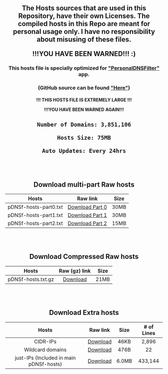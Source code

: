 <div align="center">

<h2>
The Hosts sources that are used in this Repository, have their own Licenses. The compiled hosts in this Repo are meant for personal usage only. I have no responsibility about misusing of these files.

!!!YOU HAVE BEEN WARNED!!! :)

</h2>

### This hosts file is specially optimized for ["PersonalDNSFilter"](https://www.zenz-solutions.de/personaldnsfilter/) app.

### (GitHub source can be found ["Here"](https://github.com/IngoZenz/personaldnsfilter))


<h4>

!!! THIS HOSTS FILE IS EXTREMELY LARGE !!!

!!!YOU HAVE BEEN WARNED AGAIN!!!

</h4>

  <h2>
    
    Number of Domains: 3,851,106
    
    Hosts Size: 75MB
    
    Auto Updates: Every 24hrs
    
  </h2>



<br> </br>
## Download multi-part Raw hosts

| Hosts | Raw link | Size |
|:---------:|:-------:|:-------:|
| pDNSf-hosts-part0.txt | [Download Part 0](https://raw.githubusercontent.com/j-moriarti/pDNSf-Hosts-collection/master/pDNSf-hosts-part0.txt) | 30MB |
| pDNSf-hosts-part1.txt | [Download Part 1](https://raw.githubusercontent.com/j-moriarti/pDNSf-Hosts-collection/master/pDNSf-hosts-part1.txt) | 30MB |
| pDNSf-hosts-part2.txt | [Download Part 2](https://raw.githubusercontent.com/j-moriarti/pDNSf-Hosts-collection/master/pDNSf-hosts-part2.txt) | 15MB |

<br> </br>
## Download Compressed Raw hosts

| Hosts | Raw (gz) link | Size |
|:---------:|:-------:|:-------:|
| pDNSf-hosts.txt.gz | [Download](https://raw.githubusercontent.com/j-moriarti/pDNSf-Hosts-collection/master/pDNSf-hosts.txt.gz) | 21MB |

<br> </br>
## Download Extra hosts

| Hosts | Raw link | Size | # of Lines |
|:---------:|:-------:|:-------:|:-------:|
| CIDR-IPs | [Download](https://raw.githubusercontent.com/j-moriarti/pDNSf-Hosts-collection/master/CIDR-IPs.txt) | 46KB | 2,896 |
| Wildcard domains | [Download](https://raw.githubusercontent.com/j-moriarti/pDNSf-Hosts-collection/master/Wildcards.txt) | 476B | 22 |
| just-IPs (Included in main pDNSf-hosts) | [Download](https://raw.githubusercontent.com/j-moriarti/pDNSf-Hosts-collection/master/just-IPs.txt) | 6.0MB | 433,144 |

</div>
